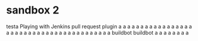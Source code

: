 # sandbox 2
testa
Playing with Jenkins pull request plugin
a
a
a
a
a
a
a
a
a
a
a
a
a
a
a
a
a
a
a
a
a
a
a
a
a
a
a
a
a
a
a
a
a
a
a
a
a
a
a
a
a
buildbot
buildbot
a
a
a
a
a
a
a
a
